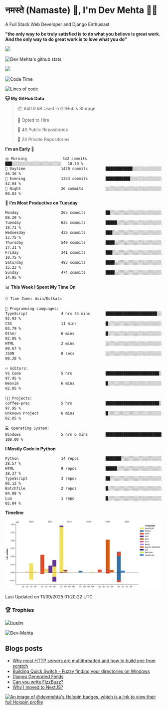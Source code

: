 # नमस्ते (Namaste) :pray:, I'm Dev Mehta :man_technologist:
A Full Stack Web Developer and Django Enthusiast

**"the only way to be truly satisfied is to do what you believe is great work. And the only way to do great work is to love what you do"**

<img src="https://github-readme-stats.vercel.app/api?username=Dev-Mehta&show=reviews,discussions_started,discussions_answered,prs_merged,prs_merged_percentage" />

![Dev Mehta's github stats](https://github-readme-stats.vercel.app/api?username=Dev-Mehta&count_private=true&show_icons=true&theme=nightowl)

<img src="https://komarev.com/ghpvc/?username=Dev-Mehta" />

<!--START_SECTION:waka-->
![Code Time](http://img.shields.io/badge/Code%20Time-490%20hrs%2033%20mins-blue)

![Lines of code](https://img.shields.io/badge/From%20Hello%20World%20I%27ve%20Written-5.1%20million%20lines%20of%20code-blue)

**🐱 My GitHub Data** 

> 📦 640.9 kB Used in GitHub's Storage 
 > 
> 💼 Opted to Hire
 > 
> 📜 40 Public Repositories 
 > 
> 🔑 24 Private Repositories 
 > 
**I'm an Early 🐤** 

```text
🌞 Morning                342 commits         ███░░░░░░░░░░░░░░░░░░░░░░   10.79 % 
🌆 Daytime                1470 commits        ████████████░░░░░░░░░░░░░   46.36 % 
🌃 Evening                1333 commits        ███████████░░░░░░░░░░░░░░   42.04 % 
🌙 Night                  26 commits          ░░░░░░░░░░░░░░░░░░░░░░░░░   00.82 % 
```
📅 **I'm Most Productive on Tuesday** 

```text
Monday                   263 commits         ██░░░░░░░░░░░░░░░░░░░░░░░   08.29 % 
Tuesday                  625 commits         █████░░░░░░░░░░░░░░░░░░░░   19.71 % 
Wednesday                436 commits         ███░░░░░░░░░░░░░░░░░░░░░░   13.75 % 
Thursday                 549 commits         ████░░░░░░░░░░░░░░░░░░░░░   17.31 % 
Friday                   341 commits         ███░░░░░░░░░░░░░░░░░░░░░░   10.75 % 
Saturday                 483 commits         ████░░░░░░░░░░░░░░░░░░░░░   15.23 % 
Sunday                   474 commits         ████░░░░░░░░░░░░░░░░░░░░░   14.95 % 
```


📊 **This Week I Spent My Time On** 

```text
🕑︎ Time Zone: Asia/Kolkata

💬 Programming Languages: 
TypeScript               4 hrs 44 mins       ███████████████████████░░   92.93 % 
CSS                      11 mins             █░░░░░░░░░░░░░░░░░░░░░░░░   03.79 % 
Other                    6 mins              █░░░░░░░░░░░░░░░░░░░░░░░░   02.05 % 
HTML                     2 mins              ░░░░░░░░░░░░░░░░░░░░░░░░░   00.67 % 
JSON                     0 secs              ░░░░░░░░░░░░░░░░░░░░░░░░░   00.28 % 

🔥 Editors: 
VS Code                  5 hrs               ████████████████████████░   97.95 % 
Neovim                   6 mins              █░░░░░░░░░░░░░░░░░░░░░░░░   02.05 % 

🐱‍💻 Projects: 
coffee-prac              5 hrs               ████████████████████████░   97.95 % 
Unknown Project          6 mins              █░░░░░░░░░░░░░░░░░░░░░░░░   02.05 % 

💻 Operating System: 
Windows                  5 hrs 6 mins        █████████████████████████   100.00 % 
```

**I Mostly Code in Python** 

```text
Python                   14 repos            ███████░░░░░░░░░░░░░░░░░░   28.57 % 
HTML                     9 repos             █████░░░░░░░░░░░░░░░░░░░░   18.37 % 
TypeScript               3 repos             ██░░░░░░░░░░░░░░░░░░░░░░░   06.12 % 
Batchfile                2 repos             █░░░░░░░░░░░░░░░░░░░░░░░░   04.08 % 
Lua                      1 repo              █░░░░░░░░░░░░░░░░░░░░░░░░   02.04 % 
```



**Timeline**

![Lines of Code chart](https://raw.githubusercontent.com/Dev-Mehta/Dev-Mehta/master/assets/bar_graph.png)


 Last Updated on 11/09/2025 01:20:22 UTC
<!--END_SECTION:waka-->

### 🏆 Trophies
[![trophy](https://github-profile-trophy.vercel.app/?username=Dev-Mehta&row=2&column=3&margin-w=15&margin-h=15&no-bg=true&frame=false&theme=onestar)](https://github.com/ryo-ma/github-profile-trophy)

<img align="center" src="https://github-readme-streak-stats.herokuapp.com/?user=Dev-Mehta&" alt="Dev-Mehta" />

## Blogs posts<!-- BLOG-POST-LIST:START -->
- [Why most HTTP servers are multithreaded and how to build one from scratch](https://simplifiedweb.netlify.app/why-most-http-servers-are-multithreaded-and-how-to-build-one-from-scratch)
- [Building Quick Switch - Fuzzy finding your directories on Windows](https://simplifiedweb.netlify.app/building-quick-switch-fuzzy-find-through-your-directories)
- [Django Generated Fields](https://simplifiedweb.netlify.app/django-generated-fields)
- [Can you write FizzBuzz?](https://simplifiedweb.netlify.app/can-you-write-fizzbuzz)
- [Why I moved to NextJS?](https://simplifiedweb.netlify.app/why-i-moved-to-nextjs)
<!-- BLOG-POST-LIST:END -->

[![An image of @devmehta's Holopin badges, which is a link to view their full Holopin profile](https://holopin.me/devmehta)](https://holopin.io/@devmehta)
